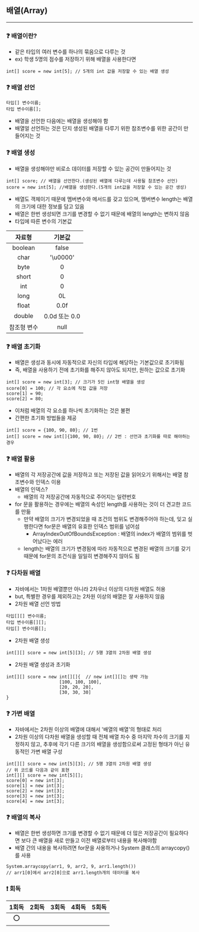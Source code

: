 ## 배열(Array)

---
### ❓ 배열이란?
- 같은 타입의 여러 변수를 하나의 묶음으로 다루는 것
- ex) 학생 5명의 점수를 저장하기 위해 배열을 사용한다면
```agsl
int[] score = new int[5]; // 5개의 int 값을 저장할 수 있는 배열 생성
```
### ❓ 배열 선언
```agsl
타입[] 변수이름;
타입 변수이름[];
```
- 배열을 선언한 다음에는 배열을 생성해야 함
- 배열얼 선언하는 것은 단지 생성된 배열을 다루기 위한 참조변수를 위한 공간이 만들어지는 것
### ❓ 배열 생성
- 배열을 생성해야만 비로소 데이터를 저장할 수 있는 공간이 만들어지는 것
```agsl
int[] score; // 배열을 선언한다.(생성된 배열에 다루는데 사용될 참조변수 선언)
score = new int[5]; //배열을 생성한다.(5개의 int값을 저장할 수 있는 공간 생성)
```
- 배열도 객체이기 때문에 멤버변수와 메서드를 갖고 있으며, 멤버변수 length는 배열의 크기에 대한 정보를 담고 있음
- 배열은 한번 생성되면 크기를 변경할 수 없기 때문에 배열의 length는 변하지 않음
- 타입에 따른 변수의 기본값

|   자료형   |     기본값     |
|:-------:|:-----------:|
| boolean |    false    |
|  char   |  '\u0000'   |
|  byte   |      0      |
|  short  |      0      |
|   int   |      0      |
|  long   |     0L      |
|  float  |    0.0f     |
| double  | 0.0d 또는 0.0 |
| 참조형 변수  |    null     |

### ❓ 배열 초기화
- 배열은 생성과 동시에 자동적으로 자신의 타입에 해당하는 기본값으로 초기화됨
- 즉, 배열을 사용하기 전에 초기화를 해주지 않아도 되지만, 원하는 값으로 초기화
```agsl
int[] score = new int[3]; // 크기가 5인 int형 배열을 생성
score[0] = 100; // 각 요소에 직접 값을 저장
score[1] = 90;
score[2] = 80;
```
- 이처럼 배열의 각 요소를 하나씩 초기화하는 것은 불편
- 간편한 초기화 방법들을 제공
```agsl
int[] score = {100, 90, 80}; // 1번
int[] score = new int[]{100, 90, 80}; // 2번 : 선언과 초기화를 따로 해야하는 경우
```
### ❓ 배열 활용
- 배열의 각 저장공간에 값을 저장하고 또는 저장된 값을 읽어오기 위해서는 배열 참조변수와 인덱스 이용
- 배열의 인덱스?
  - 배열의 각 저장공간에 자동적으로 주어지는 일련번호
- for 문을 활용하는 경우에는 배열의 속성인 length를 사용하는 것이 더 견고한 코드를 만듦
  - 만약 배열의 크기가 변경되었을 때 조건의 범위도 변경해주어야 하는데, 잊고 실행한다면 for문은 배열의 유효한 인덱스 범위를 넘어섬
    - ArrayIndexOutOfBoundsException : 배열의 index가 배열의 범위를 벗어났다는 에러
  - length는 배열의 크기가 변경됨에 따라 자동적으로 변경된 배열의 크기를 갖기 때문에 for문의 조건식을 일일히 변경해주지 않아도 됨

### ❓ 다차원 배열
- 자바에서는 1차원 배열뿐만 아니라 2차우너 이상의 다차원 배열도 허용
- but, 특별한 경우를 제외하고는 2차원 이상의 배열은 잘 사용하지 않음
- 2차원 배열 선언 방법
```agsl
타입[][] 변수이름;
타입 변수이름[][];
타입[] 변수이름[];
```
- 2차원 배열 생성
```agsl
int[][] score = new int[5][3]; // 5행 3열의 2차원 배열 생성
```
- 2차원 배열 생성과 초기화
```agsl
int[][] score = new int[][]{  // new int[][]는 생략 가능
                    [100, 100, 100], 
                    [20, 20, 20], 
                    [30, 30, 30]
}
```
### ❓ 가변 배열
- 자바에서는 2차원 이상의 배열에 대해서 '배열의 배열'의 형태로 처리
- 2차원 이상의 다차원 배열을 생성할 때 전체 배열 차수 중 마지막 차수의 크기를 지정하지 않고, 추후에 각기 다른 크기의 배열을 생성함으로써 고정된 형태가 아닌 유동적인 가변 배열 구성
```agsl
int[][] score = new int[5][3]; // 5행 3열의 2차원 배열 생성
// 위 코드를 다음과 같이 표현
int[][] score = new int[5][];
score[0] = new int[3];
score[1] = new int[3];
score[2] = new int[3];
score[3] = new int[3];
score[4] = new int[3];
```
### ❓ 배열의 복사
- 배열은 한번 생성하면 크기를 변경할 수 없기 때문에 더 많은 저장공간이 필요하다면 보다 큰 배열을 새로 만들고 이전 배열로부터 내용을 복사해야함
- 배열 간의 내용을 복사하려면 for문을 사용하거나 System 클래스의 arraycopy()를 사용
```
System.arraycopy(arr1, 9, arr2, 9, arr1.length())
// arr1[0]에서 arr2[0]으로 arr1.length개의 데이터를 복사
```

### ❗ 회독
|  1회독  | 2회독  | 3회독  | 4회독  |  5회독  |
|:-----:|:----:|:----:|:----:|:-----:|
|   ⭕   |